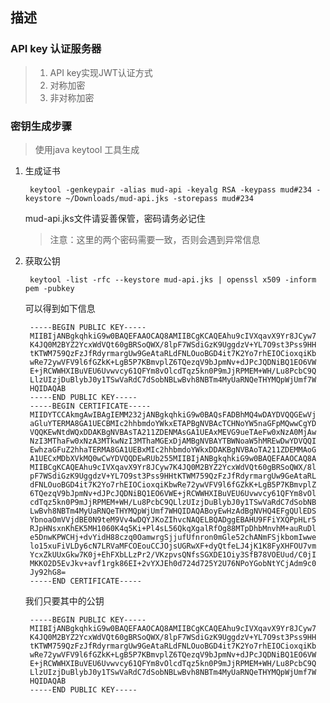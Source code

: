 ## 描述
### API key 认证服务器
> 1. API key实现JWT认证方式
> 2. 对称加密
> 3. 非对称加密

### 密钥生成步骤
> 使用java keytool 工具生成

1. 生成证书

        keytool -genkeypair -alias mud-api -keyalg RSA -keypass mud#234 -keystore ~/Downloads/mud-api.jks -storepass mud#234
        
    mud-api.jks文件请妥善保管，密码请务必记住
    
    > 注意：这里的两个密码需要一致，否则会遇到异常信息        
    
2. 获取公钥
        
        keytool -list -rfc --keystore mud-api.jks | openssl x509 -inform pem -pubkey
        
   可以得到如下信息
   
        -----BEGIN PUBLIC KEY-----
        MIIBIjANBgkqhkiG9w0BAQEFAAOCAQ8AMIIBCgKCAQEAhu9cIVXqavX9Yr8JCyw7
        K4JQ0M2BYZ2YcxWdVQt60gBRSoQWX/8lpF7WSdiGzK9UggdzV+YL7O9st3Pss9HH
        tKTWM759QzFzJfRdyrmargUw9GeAtaRLdFNLOuoBGD4it7K2Yo7rhEIOCioxqiKb
        wRe72ywVFV9l6fGZkK+LgB5P7KBmvplZ6TQezqV9bJpmNv+dJPcJQDNiBQ1EO6VW
        E+jRCWWHXIBuVEU6Uvwvcy61QFYm8vOlcdTqz5kn0P9mJjRPMEM+WH/Lu8PcbC9Q
        LlzUIzjDuBlybJ0y1TSwVaRdC7dSobNBLwBvh8NBTm4MyUaRNQeTHYMQpWjUmf7W
        HQIDAQAB
        -----END PUBLIC KEY-----
        -----BEGIN CERTIFICATE-----
        MIIDYTCCAkmgAwIBAgIEMM232jANBgkqhkiG9w0BAQsFADBhMQ4wDAYDVQQGEwVj
        aGluYTERMA8GA1UECBMIc2hhbmdoYWkxETAPBgNVBAcTCHNoYW5naGFpMQwwCgYD
        VQQKEwNtdWQxDDAKBgNVBAsTA211ZDENMAsGA1UEAxMEVG9ueTAeFw0xNzA0MjAw
        NzI3MThaFw0xNzA3MTkwNzI3MThaMGExDjAMBgNVBAYTBWNoaW5hMREwDwYDVQQI
        EwhzaGFuZ2hhaTERMA8GA1UEBxMIc2hhbmdoYWkxDDAKBgNVBAoTA211ZDEMMAoG
        A1UECxMDbXVkMQ0wCwYDVQQDEwRUb255MIIBIjANBgkqhkiG9w0BAQEFAAOCAQ8A
        MIIBCgKCAQEAhu9cIVXqavX9Yr8JCyw7K4JQ0M2BYZ2YcxWdVQt60gBRSoQWX/8l
        pF7WSdiGzK9UggdzV+YL7O9st3Pss9HHtKTWM759QzFzJfRdyrmargUw9GeAtaRL
        dFNLOuoBGD4it7K2Yo7rhEIOCioxqiKbwRe72ywVFV9l6fGZkK+LgB5P7KBmvplZ
        6TQezqV9bJpmNv+dJPcJQDNiBQ1EO6VWE+jRCWWHXIBuVEU6Uvwvcy61QFYm8vOl
        cdTqz5kn0P9mJjRPMEM+WH/Lu8PcbC9QLlzUIzjDuBlybJ0y1TSwVaRdC7dSobNB
        LwBvh8NBTm4MyUaRNQeTHYMQpWjUmf7WHQIDAQABoyEwHzAdBgNVHQ4EFgQUlEDS
        YbnoaOmVVjdBE0N9teM9Vv4wDQYJKoZIhvcNAQELBQADggEBAHU9FFiYXQPpHLr5
        RJpHNsxnKhEK5MH1060K4q5Ki+Pl4sL56QkqXgalRfOg88MTpDhbMnvhM+auRuDl
        e5DnwKPWCHj+dvYidH88czq0OamwrgSjjufUfnron0mGle52chANmFSjkbomIwwe
        lo15xuFiVLDy6cN7LRVaMFCOEouCCJOjsUGRwXF+dyQtfeLJ4jK1K8FyXHFOU7vm
        YcxZkUUxGkw7K0j+EhFXbLLzPr2/VKzpvsQNfsSGXDE1Oiy3SfB78VOEUud/C0jI
        MKKO2D5EvJkv+avf1rgk86EI+2vYXJEh0d724d725Y2U76NPoYGobNtYCjAdm9c0
        Jy92hG8=
        -----END CERTIFICATE-----
        
   我们只要其中的公钥
        
        -----BEGIN PUBLIC KEY-----
        MIIBIjANBgkqhkiG9w0BAQEFAAOCAQ8AMIIBCgKCAQEAhu9cIVXqavX9Yr8JCyw7
        K4JQ0M2BYZ2YcxWdVQt60gBRSoQWX/8lpF7WSdiGzK9UggdzV+YL7O9st3Pss9HH
        tKTWM759QzFzJfRdyrmargUw9GeAtaRLdFNLOuoBGD4it7K2Yo7rhEIOCioxqiKb
        wRe72ywVFV9l6fGZkK+LgB5P7KBmvplZ6TQezqV9bJpmNv+dJPcJQDNiBQ1EO6VW
        E+jRCWWHXIBuVEU6Uvwvcy61QFYm8vOlcdTqz5kn0P9mJjRPMEM+WH/Lu8PcbC9Q
        LlzUIzjDuBlybJ0y1TSwVaRdC7dSobNBLwBvh8NBTm4MyUaRNQeTHYMQpWjUmf7W
        HQIDAQAB
        -----END PUBLIC KEY-----